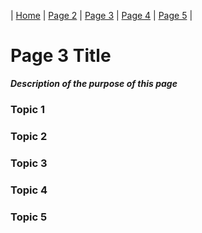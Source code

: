 | [Home](index) |  [Page 2](page2) | [Page 3](page3) | [Page 4](page4) | [Page 5](page5) |

# Page 3 Title
_**Description of the purpose of this page**_

### Topic 1

### Topic 2

### Topic 3

### Topic 4

### Topic 5
